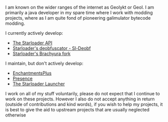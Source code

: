 I am known on the wider ranges of the internet as Geolykt or Geol. I am primarily a java developer in my spare time where I work with modding projects, where as I am quite fond of pioneering galimulator bytecode modding.

I currently actively develop:
 - [The Starloader API](https://github.com/Starloader-project/Starloader-API)
 - [Starloader's deobfuscator - Sl-Deobf](https://github.com/Starloader-project/Sl-deobf)
 - [Starloader's Brachyura fork](https://github.com/Starloader-project/slbrachyura)

I maintain, but don't actively develop:
 - [EnchantmentsPlus](https://github.com/Geolykt/EnchantmentsPlus)
 - [Presence](https://github.com/Geolykt/Presence)
 - [The Starloader Launcher](https://github.com/Starloader-project/Starloader)

I work on all of my stuff voluntarily, please do not expect that I continue to work on these projects.
However I also do not accept anything in return (outside of contributions and kind words),
if you wish to help my projects, it is best to give the aid to upstream projects that are usually neglected otherwise
